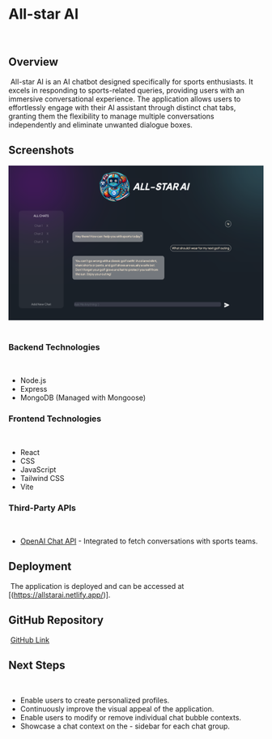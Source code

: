 # All-star AI
​
## Overview
​
All-star AI is an AI chatbot designed specifically for sports enthusiasts. It excels in responding to sports-related queries, providing users with an immersive conversational experience. The application allows users to effortlessly engage with their AI assistant through distinct chat tabs, granting them the flexibility to manage multiple conversations independently and eliminate unwanted dialogue boxes.
​
## Screenshots

![Alt text](./frontend/public/readmess.png?raw=true "Optional Title")
​
### Backend Technologies
​
- Node.js
- Express
- MongoDB (Managed with Mongoose)
​
### Frontend Technologies
​
- React
- CSS
- JavaScript
- Tailwind CSS
- Vite
​
### Third-Party APIs
​
- [OpenAI Chat API](https://platform.openai.com/docs/api-reference/chat) - Integrated to fetch conversations with sports teams.
​
## Deployment
​
The application is deployed and can be accessed at [(https://allstarai.netlify.app/)].
​
## GitHub Repository
​
[GitHub Link](https://github.com/CarterN2000/Project-3)
​
## Next Steps
​
- Enable users to create personalized profiles.
- Continuously improve the visual appeal of the application.
- Enable users to modify or remove individual chat bubble contexts.
- Showcase a chat context on the - sidebar for each chat group.
